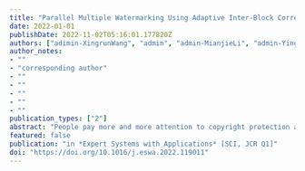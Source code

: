 ```yaml
---
title: "Parallel Multiple Watermarking Using Adaptive Inter-Block Correlation"
date: 2022-01-01
publishDate: 2022-11-02T05:16:01.177820Z
authors: ["adimin-XingrunWang", "admin", "admin-MianjieLi", "admin-YingSun", "Jinyu Tian", "Hongfei Guo", "Jianqing Li"]
author_notes:
- ""
- "corresponding author"
- ""
- ""
- ""
- ""
- ""
publication_types: ["2"]
abstract: "People pay more and more attention to copyright protection and digital watermarking technology is a reliable method for copyright identification. In this paper, we propose the parallel multiple watermarking method using adaptive inter-block correlation. Considering the image texture characteristics, the texture complexity method is designed, based on which, the Circular-shaped Adjacent Block Selection and the Arch-shaped Adjacent Block Selection will be adaptively selected for adjacent block selection. The multiple watermarks are alternately embedded into the low and middle frequency band in DCT domain of the image blocks to good imperceptibility and high robustness. By adjusting the difference of projection of embedding coefficients and reference coefficients on the spreading vector, the multiple watermarks can be embedded, so the embedding capacity increases. In addition, we improve the multiple watermarks embedding based on orthogonal spreading vectors so that it can be adapted to embedding multiple watermarks in parallel based on inter-block correlation, saving embedding and extraction time. We theoretically analyze the rationality of parallel orthogonal embedding of multiple watermarks and experimentally verify the high efficiency of parallelism. Cover images of different texture complexity are included in the test dataset, and various attacks have been simulated in the experiments. Experimental results on imperceptibility, robustness, time cost and watermark capacity show the satisfied performance of the proposed scheme."
featured: false
publication: "in *Expert Systems with Applications* [SCI, JCR Q1]"
doi: "https://doi.org/10.1016/j.eswa.2022.119011"
---
```


